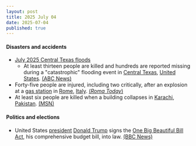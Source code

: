 ```yaml
---
layout: post
title: 2025 July 04
date: 2025-07-04
published: true
---
```



#### Disasters and accidents

* [July 2025 Central Texas floods](https://en.wikipedia.org/wiki/July_2025_Central_Texas_floods "July 2025 Central Texas floods")
  * At least thirteen people are killed and hundreds are reported missing during a "catastrophic" flooding event in [Central Texas](https://en.wikipedia.org/wiki/Central_Texas "Central Texas"), [United States](https://en.wikipedia.org/wiki/United_States "United States"). [(ABC News)](https://abcnews.go.com/US/catastrophic-flooding-turns-deadly-texas-kerr-county-forced/story?id=123481319)
* Forty-five people are injured, including two critically, after an explosion at a [gas station](https://en.wikipedia.org/wiki/Gas_station "Gas station") in [Rome](https://en.wikipedia.org/wiki/Rome "Rome"), [Italy](https://en.wikipedia.org/wiki/Italy "Italy"). [(*Roma Today*)](https://www.romatoday.it/cronaca/esplosione-roma-oggi-incendio-4-luglio-2025.html)
* At least six people are killed when a building collapses in [Karachi](https://en.wikipedia.org/wiki/Karachi "Karachi"), [Pakistan](https://en.wikipedia.org/wiki/Pakistan "Pakistan"). [(MSN)](https://www.msn.com/en-gb/travel/news/at-least-6-killed-in-pakistan-building-collapse/ss-AA1n98eI?ocid=msedgntp&pc=U531&cvid=d2bfc4d834db4b25bb84172200716e64&ei=18#image=1)

#### Politics and elections

* United States [president](https://en.wikipedia.org/wiki/President_of_the_United_States "President of the United States") [Donald Trump](https://en.wikipedia.org/wiki/Donald_Trump "Donald Trump") signs the [One Big Beautiful Bill Act](https://en.wikipedia.org/wiki/One_Big_Beautiful_Bill_Act "One Big Beautiful Bill Act"), his comprehensive budget bill, into law. [(BBC News)](https://www.bbc.com/news/articles/cpvjlj3n1vmo)
